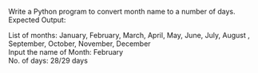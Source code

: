 Write a Python program to convert month name to a number of days. 
Expected Output:

List of months: January, February, March, April, May, June, July, August
, September, October, November, December                                
Input the name of Month: February                                       
No. of days: 28/29 days 